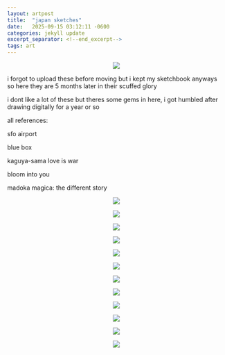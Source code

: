 ```yaml
---
layout: artpost
title:  "japan sketches"
date:   2025-09-15 03:12:11 -0600
categories: jekyll update 
excerpt_separator: <!--end_excerpt-->
tags: art
---
```

<p align="center">
    <img src="../../../../../../../assets/images/IMG_6701.jpg">
</p>
<!--end_excerpt-->

i forgot to upload these before moving but i kept my sketchbook anyways so here they are 5 months later in their scuffed glory

i dont like a lot of these but theres some gems in here, i got humbled after drawing digitally for a year or so


all references: 

sfo airport

blue box

kaguya-sama love is war

bloom into you

madoka magica: the different story

<p align="center">
    <img src="../../../../../../../assets/images/IMG_6698.jpg">
</p>

<p align="center">
    <img src="../../../../../../../assets/images/IMG_6699.jpg">
</p>

<p align="center">
    <img src="../../../../../../../assets/images/IMG_6700.png">
</p>

<p align="center">
    <img src="../../../../../../../assets/images/IMG_6702.jpg">
</p>

<p align="center">
    <img src="../../../../../../../assets/images/IMG_6703.jpg">
</p>

<p align="center">
    <img src="../../../../../../../assets/images/IMG_6704.jpg">
</p>

<p align="center">
    <img src="../../../../../../../assets/images/IMG_6705.jpg">
</p>

<p align="center">
    <img src="../../../../../../../assets/images/IMG_6706.jpg">
</p>

<p align="center">
    <img src="../../../../../../../assets/images/IMG_6707.jpg">
</p>

<p align="center">
    <img src="../../../../../../../assets/images/IMG_6708.jpg">
</p>

<p align="center">
    <img src="../../../../../../../assets/images/IMG_6709.jpg">
</p>

<p align="center">
    <img src="../../../../../../../assets/images/IMG_6710.jpg">
</p>